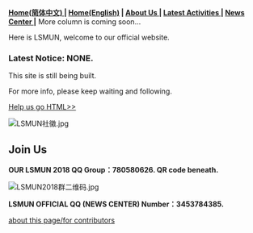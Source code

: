 **[Home(简体中文)  ](https://www.lsmun.club/) |
   [Home(English)](https://www.lsmun.club/en) |
   [About Us ](/about/en) |
   [Latest Activities  ](https://www.lsmun.club/latest-activities/en) |
   [News Center  ](https://www.lsmun.club/news/en)|**
   More column is coming soon…
 
Here is LSMUN, welcome to our official website.

### Latest Notice: NONE.

This site is still being built.

For more info, please keep waiting and following.

[Help us go HTML>>](/html/help)

![LSMUN社徽.jpg](http://wx3.sinaimg.cn/mw690/0060lm7Tly1fr4419bq6kj30io0dat98.jpg)

## Join Us

**OUR LSMUN 2018 QQ Group：780580626. QR code beneath.**

![LSMUN2018群二维码.jpg](http://wx2.sinaimg.cn/mw690/0060lm7Tly1fr443iannjj30f00kkta9.jpg)

**LSMUN OFFICIAL QQ (NEWS CENTER) Number：3453784385.**

[about this page/for contributors](https://www.lsmun.club/README.md)

